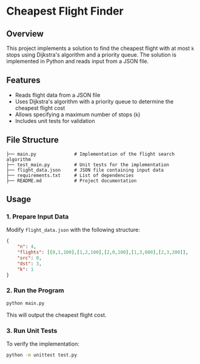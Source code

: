 # Cheapest Flight Finder

## Overview
This project implements a solution to find the cheapest flight with at most `k` stops using Dijkstra's algorithm and a priority queue. The solution is implemented in Python and reads input from a JSON file.

## Features
- Reads flight data from a JSON file
- Uses Dijkstra's algorithm with a priority queue to determine the cheapest flight cost
- Allows specifying a maximum number of stops (`k`)
- Includes unit tests for validation

## File Structure
```
├── main.py              # Implementation of the flight search algorithm
├── test_main.py         # Unit tests for the implementation
├── flight_data.json     # JSON file containing input data
├── requirements.txt     # List of dependencies
├── README.md            # Project documentation
```

## Usage

### 1. Prepare Input Data
Modify `flight_data.json` with the following structure:
```json
{
    "n": 4,
    "flights": [[0,1,100],[1,2,100],[2,0,100],[1,3,600],[2,3,200]],
    "src": 0,
    "dst": 3,
    "k": 1
}
```

### 2. Run the Program
```sh
python main.py
```
This will output the cheapest flight cost.

### 3. Run Unit Tests
To verify the implementation:
```sh
python -m unittest test.py
```
